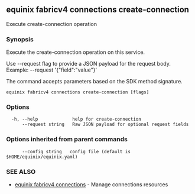 ## equinix fabricv4 connections create-connection

Execute create-connection operation

### Synopsis

Execute the create-connection operation on this service.

Use --request flag to provide a JSON payload for the request body.
Example: --request '{"field":"value"}'

The command accepts parameters based on the SDK method signature.

```
equinix fabricv4 connections create-connection [flags]
```

### Options

```
  -h, --help             help for create-connection
      --request string   Raw JSON payload for optional request fields
```

### Options inherited from parent commands

```
      --config string   config file (default is $HOME/equinix/equinix.yaml)
```

### SEE ALSO

* [equinix fabricv4 connections](equinix_fabricv4_connections.md)	 - Manage connections resources

